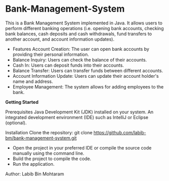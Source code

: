 # Bank-Management-System
This is a Bank Management System implemented in Java. It allows users to perform different banking operations (i.e. opening bank accounts, checking bank balances, cash deposits and cash withdrawals, fund transfers to another account, and account information updates).

* Features Account Creation: The user can open bank accounts by providing their personal information.
* Balance Inquiry: Users can check the balance of their accounts.
* Cash In: Users can deposit funds into their accounts.
* Balance Transfer: Users can transfer funds between different accounts.
* Account Information Update: Users can update their account holder's name and address.
* Employee Management: The system allows for adding employees to the bank.

**Getting Started**

Prerequisites
Java Development Kit (JDK) installed on your system.
An integrated development environment (IDE) such as IntelliJ or Eclipse (optional).

Installation
Clone the repository:
git clone https://github.com/labib-bm/bank-management-system.git

* Open the project in your preferred IDE or compile the source code manually using the command line.
* Build the project to compile the code.
* Run the application.

Author:
Labib Bin Mohtaram

